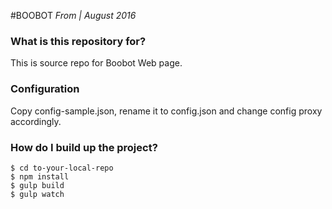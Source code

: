 #BOOBOT
*From | August 2016*

### What is this repository for? ###
This is source repo for Boobot Web page.

### Configuration ###
Copy config-sample.json, rename it to config.json and change config proxy accordingly.

### How do I build up the project? ###

	$ cd to-your-local-repo
	$ npm install
	$ gulp build
	$ gulp watch